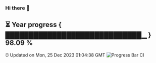 ### Hi there 👋
⏳ Year progress { █████████████████████████████▁ } 98.09 %
---
⏰ Updated on Mon, 25 Dec 2023 01:04:38 GMT
![Progress Bar CI](https://github.com/liununu/liununu/workflows/Progress%20Bar%20CI/badge.svg)
